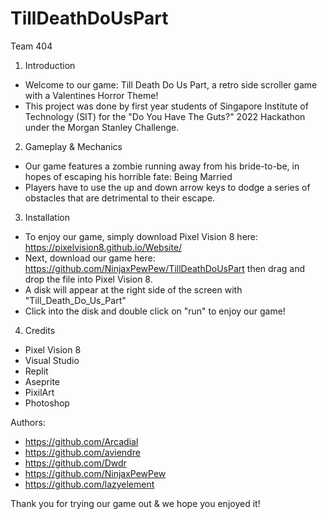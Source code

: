 # TillDeathDoUsPart

Team 404

1) Introduction 
- Welcome to our game: Till Death Do Us Part, a retro side scroller game with a Valentines Horror Theme! 
- This project was done by first year students of Singapore Institute of Technology (SIT)
 for the "Do You Have The Guts?" 2022 Hackathon under the Morgan Stanley Challenge.
	
2) Gameplay & Mechanics
- Our game features a zombie running away from his bride-to-be, in hopes of escaping his horrible fate: Being Married 
- Players have to use the up and down arrow keys to dodge a series of obstacles that are detrimental to their escape. 
	
3) Installation 
- To enjoy our game, simply download Pixel Vision 8 here: https://pixelvision8.github.io/Website/
- Next, download our game here: https://github.com/NinjaxPewPew/TillDeathDoUsPart then drag and drop the file into Pixel Vision 8.
- A disk will appear at the right side of the screen with "Till_Death_Do_Us_Part" 
- Click into the disk and double click on "run" to enjoy our game!

4) Credits
- Pixel Vision 8
- Visual Studio
- Replit
- Aseprite
- PixilArt
- Photoshop

Authors:
- https://github.com/Arcadial
- https://github.com/aviendre
- https://github.com/Dwdr
- https://github.com/NinjaxPewPew
- https://github.com/lazyelement



Thank you for trying our game out & we hope you enjoyed it! 

